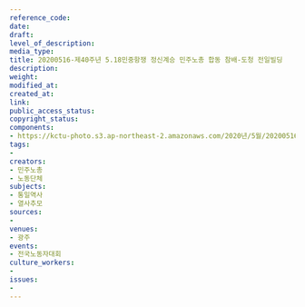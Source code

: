 ```yaml
---
reference_code: 
date: 
draft: 
level_of_description: 
media_type: 
title: 20200516-제40주년 5.18민중항쟁 정신계승 민주노총 합동 참배-도청 전일빌딩
description: 
weight: 
modified_at: 
created_at: 
link: 
public_access_status: 
copyright_status: 
components:
- https://kctu-photo.s3.ap-northeast-2.amazonaws.com/2020년/5월/20200516-제40주년+5.18민중항쟁+정신계승+민주노총+합동+참배-도청+전일빌딩/_CTU8136.jpg
tags:
- 
creators:
- 민주노총
- 노동단체
subjects:
- 통일역사
- 열사추모
sources:
- 
venues:
- 광주
events:
- 전국노동자대회
culture_workers:
- 
issues:
- 
---
```

